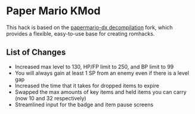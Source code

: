# Paper Mario KMod

This hack is based on the [papermario-dx decompilation](https://github.com/bates64/papermario-dx) fork, which provides a flexible, easy-to-use base for creating romhacks.

## List of Changes

- Increased max level to 130, HP/FP limit to 250, and BP limit to 99
- You will always gain at least 1 SP from an enemy even if there is a level gap
- Increased the time that it takes for dropped items to expire
- Swapped the max amounts of key items and held items you can carry (now 10 and 32 respectively)
- Streamlined input for the badge and item pause screens
